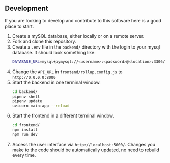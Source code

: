 ## Development 
If you are looking to develop and contribute to this software here is a good place to start. 
1. Create a mySQL database, either locally or on a remote server. 
2. Fork and clone this repository. 
3. Create a `.env` file in the `backend/` directory with the login to your mysql database. It should look something like:
    ```bash
    DATABASE_URL=mysql+pymysql://<username>:<password>@<location>:3306/db_name
    ```
4. Change the `API_URL` in `frontend/rollup.config.js` to `http://0.0.0.0:8000`
5. Start the backend in one terminal window.
    ```bash
    cd backend/
    pipenv shell
    pipenv update
    uvicorn main:app --reload
    ```
6. Start the frontend in a different terminal window.
    ```bash
    cd frontend/
    npm install
    npm run dev
    ```
7. Access the user interface via `http://localhost:5000/`. Changes you make to the code should be automatically updated, no need to rebuild every time.
